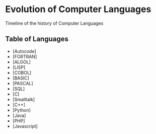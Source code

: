 # Evolution of Computer Languages 

Timeline of the history of Computer Languages 

## Table of Languages  
* [Autocode]
* [FORTRAN]
* [ALGOL]
* [LISP]
* [COBOL]
* [BASIC]
* [PASCAL]
* [SQL]
* [C]
* [Smalltalk]
* [C++]
* [Python]
* [Java]
* [PHP]
* [Javascript]